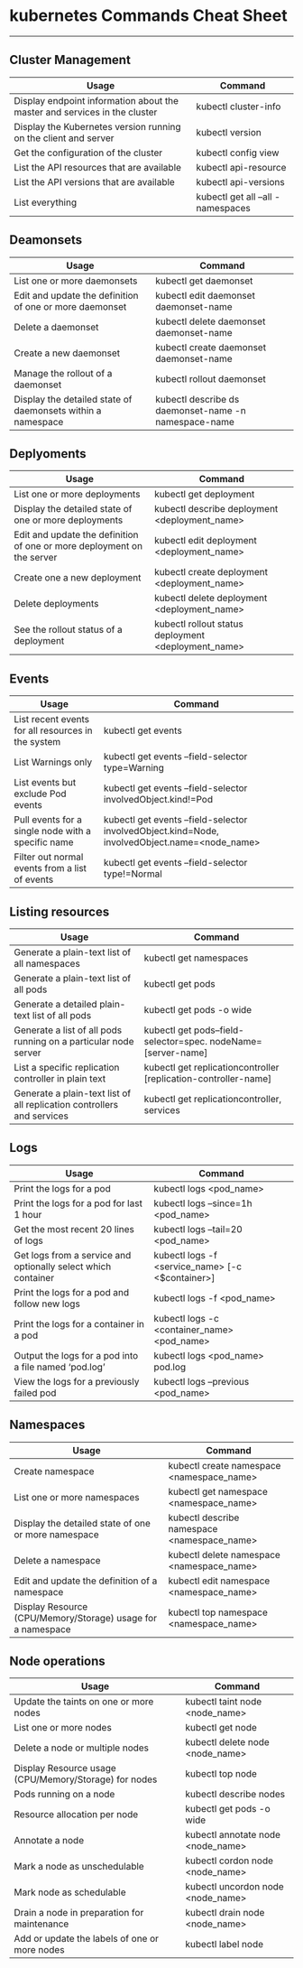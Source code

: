 # kubernetes Commands Cheat Sheet
---

## Cluster Management
Usage | Command
------|--------
Display endpoint information about the master and services in the cluster	| kubectl cluster-info 
Display the Kubernetes version running on the client and server	| kubectl version
Get the configuration of the cluster	| kubectl config view 
List the API resources that are available	| kubectl api-resource
List the API versions that are available	| kubectl api-versions
List everything	| kubectl get all –all -namespaces

## Deamonsets
Usage | Command
------|-------
List one or more daemonsets	| kubectl get daemonset
Edit and update the definition of one or more daemonset	| kubectl edit daemonset daemonset-name
Delete a daemonset	| kubectl delete daemonset daemonset-name
Create a new daemonset	| kubectl create daemonset daemonset-name
Manage the rollout of a daemonset	| kubectl rollout daemonset
Display the detailed state of daemonsets within a namespace	| kubectl describe ds daemonset-name -n namespace-name

## Deplyoments
Usage | Command
------|-------
List one or more deployments	| kubectl get deployment
Display the detailed state of one or more deployments	| kubectl describe deployment <deployment_name>
Edit and update the definition of one or more deployment on the server	| kubectl edit deployment <deployment_name>
Create one a new deployment	| kubectl create deployment <deployment_name>
Delete deployments	| kubectl delete deployment <deployment_name>
See the rollout status of a deployment	| kubectl rollout status deployment <deployment_name>

## Events
Usage | Command
------|-------
List recent events for all resources in the system	| kubectl get events
List Warnings only	| kubectl get events –field-selector type=Warning 
List events but exclude Pod events	| kubectl get events –field-selector involvedObject.kind!=Pod 
Pull events for a single node with a specific name	| kubectl get events –field-selector involvedObject.kind=Node, involvedObject.name=<node_name>
 Filter out normal events from a list of events	| kubectl get events –field-selector type!=Normal

## Listing resources
Usage | Command
------|-------
Generate a plain-text list of all namespaces | kubectl get namespaces
Generate a plain-text list of all pods	| kubectl get pods
Generate a detailed plain-text list of all pods	| kubectl get pods -o wide
Generate a list of all pods running on a particular node server	| kubectl get pods–field-selector=spec. nodeName=[server-name]
List a specific replication controller in plain text	| kubectl get replicationcontroller [replication-controller-name]
Generate a plain-text list of all replication controllers and services	| kubectl get replicationcontroller, services

 ## Logs
 Usage | Command
------|-------
Print the logs for a pod	| kubectl logs <pod_name>
Print the logs for a pod for last 1 hour	| kubectl logs –since=1h <pod_name> 
Get the most recent 20 lines of logs	| kubectl logs –tail=20 <pod_name>
Get logs from a service and optionally select which container	| kubectl logs -f <service_name> [-c <$container>] 
Print the logs for a pod and follow new logs	| kubectl logs -f <pod_name>
Print the logs for a container in a pod	| kubectl logs -c <container_name> <pod_name>
Output the logs for a pod into a file named ‘pod.log’	| kubectl logs <pod_name> pod.log 
View the logs for a previously failed pod	| kubectl logs –previous <pod_name> 

## Namespaces
 Usage | Command
------|-------
Create namespace | kubectl create namespace <namespace_name> 
List one or more namespaces	| kubectl get namespace <namespace_name>
Display the detailed state of one or more namespace	| kubectl describe namespace <namespace_name>
Delete a namespace	| kubectl delete namespace <namespace_name>
Edit and update the definition of a namespace	| kubectl edit namespace <namespace_name>
Display Resource (CPU/Memory/Storage) usage for a namespace	| kubectl top namespace <namespace_name> 

## Node operations
 Usage | Command
------|-------
Update the taints on one or more nodes	| kubectl taint node <node_name>
List one or more nodes	| kubectl get node
Delete a node or multiple nodes	| kubectl delete node <node_name>
Display Resource usage (CPU/Memory/Storage) for nodes	| kubectl top node
Pods running on a node	| kubectl describe nodes | grep Allocated -A 5 
Resource allocation per node	| kubectl get pods -o wide | grep <node_name>
Annotate a node	| kubectl annotate node <node_name> 
Mark a node as unschedulable	| kubectl cordon node <node_name>
Mark node as schedulable	| kubectl uncordon node <node_name>
Drain a node in preparation for maintenance	| kubectl drain node <node_name>
Add or update the labels of one or more nodes	| kubectl label node


